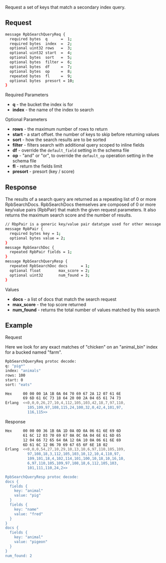 Request a set of keys that match a secondary index query.

## Request


```bash
message RpbSearchQueryReq {
  required bytes  q      =  1;
  required bytes  index  =  2;
  optional uint32 rows   =  3;
  optional uint32 start  =  4;
  optional bytes  sort   =  5;
  optional bytes  filter =  6;
  optional bytes  df     =  7;
  optional bytes  op     =  8;
  repeated bytes  fl     =  9;
  optional bytes  presort = 10;
}
```

Required Parameters

* **q** - the bucket the index is for
* **index** - the name of the index to search

Optional Parameters

* **rows** - the maximum number of rows to return
* **start** - a start offset. the number of keys to skip before returning values
* **sort** - how the search results are to be sorted
* **filter** - filters search with additional query scoped to inline fields
* **df** - override the `default_field` setting in the schema file
* **op** - "and" or "or", to override the `default_op` operation setting in the schema file
* **fl** - return the fields limit
* **presort** - presort (key / score)


## Response

The results of a search query are returned as a repeating list of
0 or more RpbSearchDocs. RpbSearchDocs themselves are composed of
0 or more key/value pairs (RpbPair) that match the given request
parameters. It also returns the maximum search score and the number
of results.


```bash
// RbpPair is a generic key/value pair datatype used for other message types
message RpbPair {
  required bytes key = 1;
  optional bytes value = 2;
}
message RpbSearchDoc {
  repeated RpbPair fields = 1;
}
message RpbSearchQueryResp {
  repeated RpbSearchDoc docs      = 1;
  optional float        max_score = 2;
  optional uint32       num_found = 3;
}
```

Values

* **docs** - a list of docs that match the search request
* **max_score** - the top score returned
* **num_found** - returns the total number of values matched by this search


## Example

Request

Here we look for any exact matches of "chicken" on an "animal_bin" index for a bucked named "farm".

```bash
RpbSearchQueryReq protoc decode:
q: "pig*"
index: "animals"
rows: 100
start: 0
sort: "eats"

Hex     00 00 00 1A 1B 0A 04 70 69 67 2A 12 07 61 6E
        69 6D 61 6C 73 18 64 20 00 2A 04 65 61 74 73
Erlang  <<0,0,0,26,27,10,4,112,105,103,42,18,7,97,110,
          105,109,97,108,115,24,100,32,0,42,4,101,97,
          116,115>>
```

Response

```bash
Hex     00 00 00 36 1B 0A 1D 0A 0D 0A 06 61 6E 69 6D
        61 6C 12 03 70 69 67 0A 0C 0A 04 6E 61 6D 65
        12 04 66 72 65 64 0A 12 0A 10 0A 06 61 6E 69
        6D 61 6C 12 06 70 69 67 65 6F 6E 18 02
Erlang  <<0,0,0,54,27,10,29,10,13,10,6,97,110,105,109,
          97,108,18,3,112,105,103,10,12,10,4,110,97,
          109,101,18,4,102,114,101,100,10,18,10,16,10,
          6,97,110,105,109,97,108,18,6,112,105,103,
          101,111,110,24,2>>

RpbSearchQueryResp protoc decode:
docs {
  fields {
    key: "animal"
    value: "pig"
  }
  fields {
    key: "name"
    value: "fred"
  }
}
docs {
  fields {
    key: "animal"
    value: "pigeon"
  }
}
num_found: 2
```
